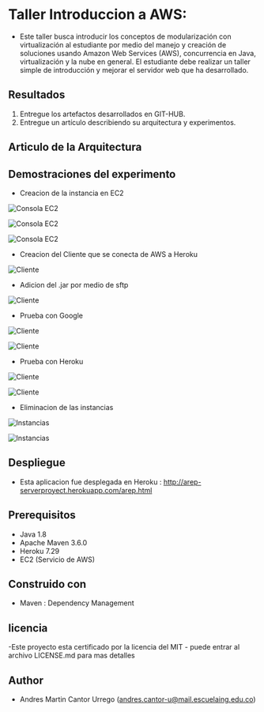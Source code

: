 # Taller Introduccion a AWS:

- Este taller busca introducir los conceptos de modularización con virtualización al estudiante  por medio del manejo y creación de soluciones usando Amazon Web Services (AWS), concurrencia en Java, virtualización y la nube en general. El estudiante debe realizar un taller simple de introducción y mejorar el servidor web que ha desarrollado.

## Resultados
1. Entregue los artefactos desarrollados en GIT-HUB.
2. Entregue un artículo describiendo su arquitectura y experimentos.

## Articulo de la Arquitectura


## Demostraciones del experimento
- Creacion de la instancia en EC2

![Consola EC2](https://github.com/Martin9958/AREP04/blob/master/imagenes/Captura%20de%20pantalla%20de%202019-10-16%2022-14-58.png)

![Consola EC2](https://github.com/Martin9958/AREP04/blob/master/imagenes/Captura%20de%20pantalla%20de%202019-10-17%2022-00-28.png)

![Consola EC2](https://github.com/Martin9958/AREP04/blob/master/imagenes/Captura%20de%20pantalla%20de%202019-10-17%2022-07-09.png)

- Creacion del Cliente que se conecta de AWS a Heroku

![Cliente](https://github.com/Martin9958/AREP04/blob/master/imagenes/Screen%20Shot%202019-10-18%20at%201.33.57%20PM.png)

- Adicion del .jar por medio de sftp

![Cliente](https://github.com/Martin9958/AREP04/blob/master/imagenes/Screen%20Shot%202019-10-18%20at%202.17.34%20PM.png)

- Prueba con Google
 
![Cliente](https://github.com/Martin9958/AREP04/blob/master/imagenes/Screen%20Shot%202019-10-18%20at%202.19.34%20PM.png)
 
![Cliente](https://github.com/Martin9958/AREP04/blob/master/imagenes/Screen%20Shot%202019-10-18%20at%202.19.50%20PM.png)

- Prueba con Heroku
 
![Cliente](https://github.com/Martin9958/AREP04/blob/master/imagenes/Screen%20Shot%202019-10-18%20at%202.32.14%20PM.png)

![Cliente](https://github.com/Martin9958/AREP04/blob/master/imagenes/Screen%20Shot%202019-10-18%20at%202.33.00%20PM.png)

- Eliminacion de las instancias

![Instancias](https://github.com/Martin9958/AREP04/blob/master/imagenes/Screen%20Shot%202019-10-18%20at%202.35.42%20PM.png)

![Instancias](https://github.com/Martin9958/AREP04/blob/master/imagenes/Screen%20Shot%202019-10-18%20at%202.37.01%20PM.png)

## Despliegue
- Esta aplicacion fue desplegada en Heroku : http://arep-serverproyect.herokuapp.com/arep.html

## Prerequisitos
- Java 1.8
- Apache Maven 3.6.0
- Heroku 7.29
- EC2 (Servicio de AWS)

## Construido con
- Maven : Dependency Management

## licencia
-Este proyecto esta certificado por la licencia del MIT - puede entrar al archivo LICENSE.md para mas detalles

## Author
- Andres Martin Cantor Urrego (andres.cantor-u@mail.escuelaing.edu.co)
